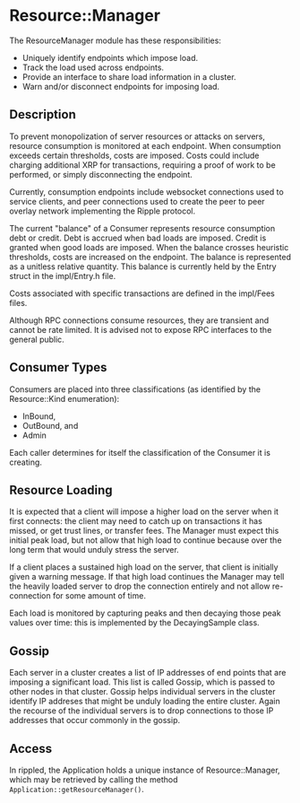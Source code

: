 # Resource::Manager #

The ResourceManager module has these responsibilities:

- Uniquely identify endpoints which impose load.
- Track the load used across endpoints.
- Provide an interface to share load information in a cluster.
- Warn and/or disconnect endpoints for imposing load.

## Description ##

To prevent monopolization of server resources or attacks on servers,
resource consumption is monitored at each endpoint. When consumption
exceeds certain thresholds, costs are imposed. Costs could include charging
additional XRP for transactions, requiring a proof of work to be
performed, or simply disconnecting the endpoint.

Currently, consumption endpoints include websocket connections used to
service clients, and peer connections used to create the peer to peer
overlay network implementing the Ripple protocol.

The current "balance" of a Consumer represents resource consumption
debt or credit. Debt is accrued when bad loads are imposed. Credit is
granted when good loads are imposed. When the balance crosses heuristic
thresholds, costs are increased on the endpoint. The balance is
represented as a unitless relative quantity. This balance is currently
held by the Entry struct in the impl/Entry.h file.

Costs associated with specific transactions are defined in the
impl/Fees files.

Although RPC connections consume resources, they are transient and
cannot be rate limited. It is advised not to expose RPC interfaces
to the general public.

## Consumer Types ##

Consumers are placed into three classifications (as identified by the
Resource::Kind enumeration):

 - InBound,
 - OutBound, and
 - Admin

 Each caller determines for itself the classification of the Consumer it is
 creating.

## Resource Loading ##

It is expected that a client will impose a higher load on the server
when it first connects: the client may need to catch up on transactions
it has missed, or get trust lines, or transfer fees.  The Manager must
expect this initial peak load, but not allow that high load to continue
because over the long term that would unduly stress the server.

If a client places a sustained high load on the server, that client
is initially given a warning message.  If that high load continues
the Manager may tell the heavily loaded server to drop the connection
entirely and not allow re-connection for some amount of time.

Each load is monitored by capturing peaks and then decaying those peak
values over time: this is implemented by the DecayingSample class.

## Gossip ##

Each server in a cluster creates a list of IP addresses of end points
that are imposing a significant load.  This list is called Gossip, which
is passed to other nodes in that cluster.  Gossip helps individual
servers in the cluster identify IP addreses that might be unduly loading
the entire cluster.  Again the recourse of the individual servers is to
drop connections to those IP addresses that occur commonly in the gossip.

## Access ##

In rippled, the Application holds a unique instance of Resource::Manager,
which may be retrieved by calling the method
`Application::getResourceManager()`.
